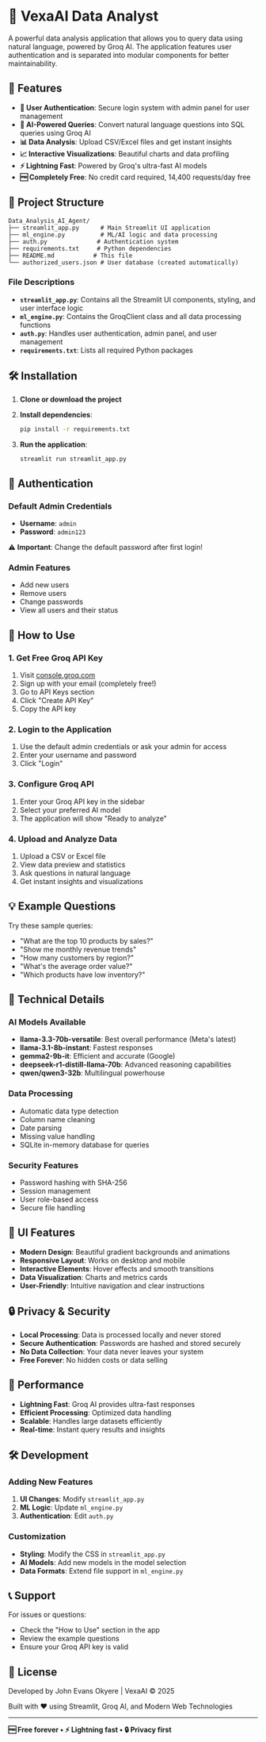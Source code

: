 # 🤖 VexaAI Data Analyst

A powerful data analysis application that allows you to query data using natural language, powered by Groq AI. The application features user authentication and is separated into modular components for better maintainability.

## 🚀 Features

- **🔐 User Authentication**: Secure login system with admin panel for user management
- **🤖 AI-Powered Queries**: Convert natural language questions into SQL queries using Groq AI
- **📊 Data Analysis**: Upload CSV/Excel files and get instant insights
- **📈 Interactive Visualizations**: Beautiful charts and data profiling
- **⚡ Lightning Fast**: Powered by Groq's ultra-fast AI models
- **🆓 Completely Free**: No credit card required, 14,400 requests/day free

## 📁 Project Structure

```
Data_Analysis_AI_Agent/
├── streamlit_app.py      # Main Streamlit UI application
├── ml_engine.py          # ML/AI logic and data processing
├── auth.py              # Authentication system
├── requirements.txt     # Python dependencies
├── README.md           # This file
└── authorized_users.json # User database (created automatically)
```

### File Descriptions

- **`streamlit_app.py`**: Contains all the Streamlit UI components, styling, and user interface logic
- **`ml_engine.py`**: Contains the GroqClient class and all data processing functions
- **`auth.py`**: Handles user authentication, admin panel, and user management
- **`requirements.txt`**: Lists all required Python packages

## 🛠️ Installation

1. **Clone or download the project**
2. **Install dependencies**:
   ```bash
   pip install -r requirements.txt
   ```

3. **Run the application**:
   ```bash
   streamlit run streamlit_app.py
   ```

## 🔐 Authentication

### Default Admin Credentials
- **Username**: `admin`
- **Password**: `admin123`

⚠️ **Important**: Change the default password after first login!

### Admin Features
- Add new users
- Remove users
- Change passwords
- View all users and their status

## 🎯 How to Use

### 1. Get Free Groq API Key
1. Visit [console.groq.com](https://console.groq.com)
2. Sign up with your email (completely free!)
3. Go to API Keys section
4. Click "Create API Key"
5. Copy the API key

### 2. Login to the Application
1. Use the default admin credentials or ask your admin for access
2. Enter your username and password
3. Click "Login"

### 3. Configure Groq API
1. Enter your Groq API key in the sidebar
2. Select your preferred AI model
3. The application will show "Ready to analyze"

### 4. Upload and Analyze Data
1. Upload a CSV or Excel file
2. View data preview and statistics
3. Ask questions in natural language
4. Get instant insights and visualizations

## 💡 Example Questions

Try these sample queries:
- "What are the top 10 products by sales?"
- "Show me monthly revenue trends"
- "How many customers by region?"
- "What's the average order value?"
- "Which products have low inventory?"

## 🔧 Technical Details

### AI Models Available
- **llama-3.3-70b-versatile**: Best overall performance (Meta's latest)
- **llama-3.1-8b-instant**: Fastest responses
- **gemma2-9b-it**: Efficient and accurate (Google)
- **deepseek-r1-distill-llama-70b**: Advanced reasoning capabilities
- **qwen/qwen3-32b**: Multilingual powerhouse

### Data Processing
- Automatic data type detection
- Column name cleaning
- Date parsing
- Missing value handling
- SQLite in-memory database for queries

### Security Features
- Password hashing with SHA-256
- Session management
- User role-based access
- Secure file handling

## 🎨 UI Features

- **Modern Design**: Beautiful gradient backgrounds and animations
- **Responsive Layout**: Works on desktop and mobile
- **Interactive Elements**: Hover effects and smooth transitions
- **Data Visualization**: Charts and metrics cards
- **User-Friendly**: Intuitive navigation and clear instructions

## 🔒 Privacy & Security

- **Local Processing**: Data is processed locally and never stored
- **Secure Authentication**: Passwords are hashed and stored securely
- **No Data Collection**: Your data never leaves your system
- **Free Forever**: No hidden costs or data selling

## 🚀 Performance

- **Lightning Fast**: Groq AI provides ultra-fast responses
- **Efficient Processing**: Optimized data handling
- **Scalable**: Handles large datasets efficiently
- **Real-time**: Instant query results and insights

## 🛠️ Development

### Adding New Features
1. **UI Changes**: Modify `streamlit_app.py`
2. **ML Logic**: Update `ml_engine.py`
3. **Authentication**: Edit `auth.py`

### Customization
- **Styling**: Modify the CSS in `streamlit_app.py`
- **AI Models**: Add new models in the model selection
- **Data Formats**: Extend file support in `ml_engine.py`

## 📞 Support

For issues or questions:
- Check the "How to Use" section in the app
- Review the example questions
- Ensure your Groq API key is valid

## 📄 License

Developed by John Evans Okyere | VexaAI © 2025

Built with ❤️ using Streamlit, Groq AI, and Modern Web Technologies

---

**🆓 Free forever • ⚡ Lightning fast • 🔒 Privacy first**

